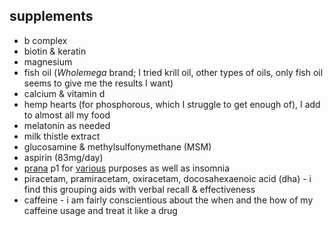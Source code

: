 supplements
---
* b complex
* biotin & keratin
* magnesium
* fish oil (*Wholemega* brand; I tried krill oil, other types of oils, only fish oil seems to give me the results I want)
* calcium & vitamin d
* hemp hearts (for phosphorous, which I struggle to get enough of), I add to almost all my food
* melatonin as needed
* milk thistle extract
* glucosamine & methylsulfonymethane (MSM)
* aspirin (83mg/day)
* [prana](http://www.actnowprogram.com/prana-capsules/) p1 for [various](https://github.com/janearc/misc/blob/master/writings/something-smells.md) purposes as well as insomnia
* piracetam, pramiracetam, oxiracetam, docosahexaenoic acid (dha) - i find this grouping aids with verbal recall & effectiveness
* caffeine - i am fairly conscientious about the when and the how of my caffeine usage and treat it like a drug
